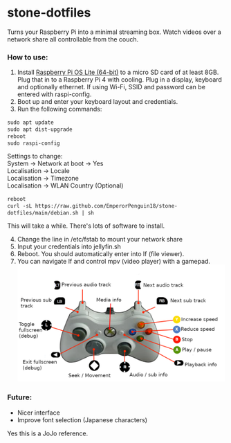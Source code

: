 # stone-dotfiles
Turns your Raspberry Pi into a minimal streaming box. Watch videos over a network share all controllable from the couch.

### How to use:
1. Install [Raspberry Pi OS Lite (64-bit)](https://www.raspberrypi.com/software/) to a micro SD card of at least 8GB. Plug that in to a Raspberry Pi 4 with cooling. Plug in a display, keyboard and optionally ethernet. If using Wi-Fi, SSID and password can be entered with raspi-config.
2. Boot up and enter your keyboard layout and credentials.
3. Run the following commands:
```
sudo apt update
sudo apt dist-upgrade
reboot
sudo raspi-config
```
Settings to change:  
System -> Network at boot -> Yes  
Localisation -> Locale  
Localisation -> Timezone  
Localisation -> WLAN Country (Optional)
```
reboot
curl -sL https://raw.github.com/EmperorPenguin18/stone-dotfiles/main/debian.sh | sh
```
This will take a while. There's lots of software to install.

4. Change the line in /etc/fstab to mount your network share
5. Input your credentials into jellyfin.sh
6. Reboot. You should automatically enter into lf (file viewer).
7. You can navigate lf and control mpv (video player) with a gamepad.
![alt text](https://raw.githubusercontent.com/EmperorPenguin18/stone-dotfiles/main/diagram.png)

### Future:
- Nicer interface
- Improve font selection (Japanese characters)

Yes this is a JoJo reference.
